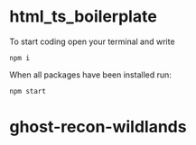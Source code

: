 # html_ts_boilerplate
To start coding open your terminal and write
```
npm i
```

When all packages have been installed run:
```
npm start
```
# ghost-recon-wildlands
